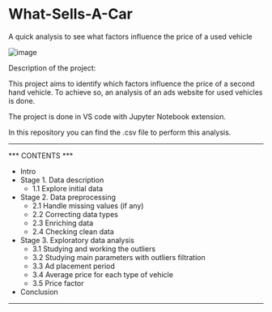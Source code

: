 # What-Sells-A-Car
A quick analysis to see what factors influence the price of a used vehicle


![image](https://user-images.githubusercontent.com/118930159/208308375-3a86d5f6-9706-431b-91ea-b0d5ba5244d4.png)


Description of the project:

This project aims to identify which factors influence the price of a second hand vehicle. To achieve so, an analysis of an ads website for used vehicles is done.

The project is done in VS code with Jupyter Notebook extension.

In this repository you can find the .csv file to perform this analysis.
	  
          
          
________________________________



          
*** CONTENTS ***

* Intro
* Stage 1. Data description
    * 1.1 Explore initial data
* Stage 2. Data preprocessing
    * 2.1 Handle missing values (if any)
    * 2.2 Correcting data types
    * 2.3  Enriching data
    * 2.4 Checking clean data
* Stage 3. Exploratory data analysis
    * 3.1 Studying and working the outliers
    * 3.2 Studying main parameters with outliers filtration
    * 3.3 Ad placement period
    * 3.4 Average price for each type of vehicle
    * 3.5 Price factor
* Conclusion



________________________________
